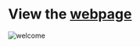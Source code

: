 # View the [webpage](cranfield-cces.github.io)

![welcome](https://cdn.pixabay.com/photo/2020/01/02/17/19/artificial-intelligence-4736369_1280.jpg)